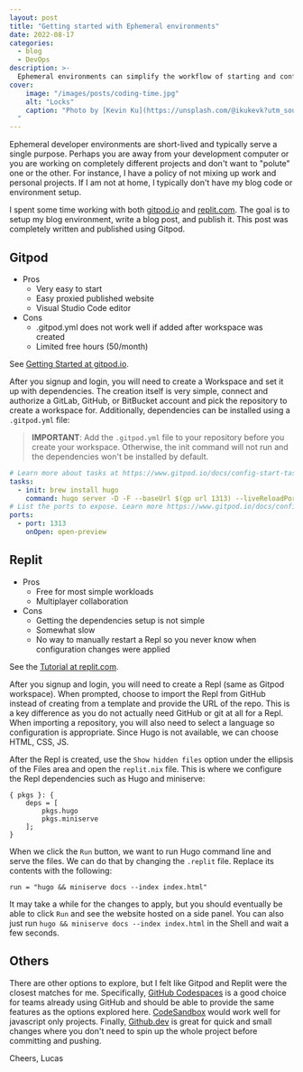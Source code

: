 ```yaml
---
layout: post
title: "Getting started with Ephemeral environments"
date: 2022-08-17
categories:
  - blog
  - DevOps
description: >-
  Ephemeral environments can simplify the workflow of starting and configuring environments for each projects. There are many options available for this type of setup, in this post we explore Gitpod and Replit.
cover:
    image: "/images/posts/coding-time.jpg"
    alt: "Locks"
    caption: "Photo by [Kevin Ku](https://unsplash.com/@ikukevk?utm_source=unsplash&utm_medium=referral&utm_content=creditCopyText) on [Unsplash](https://unsplash.com/s/photos/time?utm_source=unsplash&utm_medium=referral&utm_content=creditCopyText)
  "
---
```


Ephemeral developer environments are short-lived and typically serve a single purpose. Perhaps you are away from your development computer or you are working on completely different projects and don't want to "polute" one or the other. For instance, I have a policy of not mixing up work and personal projects. If I am not at home, I typically don't have my blog code or environment setup.

I spent some time working with both [gitpod.io](https://gitpod.io) and [replit.com](https://replit.com/). The goal is to setup my blog environment, write a blog post, and publish it. This post was completely written and published using Gitpod.

## Gitpod
* Pros
  * Very easy to start
  * Easy proxied published website
  * Visual Studio Code editor
* Cons
  * .gitpod.yml does not work well if added after workspace was created
  * Limited free hours (50/month)

See [Getting Started at gitpod.io](https://www.gitpod.io/docs/getting-started#contribute-with-gitpod-badge).

After you signup and login, you will need to create a Workspace and set it up with dependencies. The creation itself is very simple, connect and authorize a GitLab, GitHub, or BitBucket account and pick the repository to create a workspace for. Additionally, dependencies can be installed using a ``.gitpod.yml`` file:

> **IMPORTANT**: Add the ``.gitpod.yml`` file to your repository before you create your workspace. Otherwise, the init command will not run and the dependencies won't be installed by default.

```yml
# Learn more about tasks at https://www.gitpod.io/docs/config-start-tasks/
tasks:
  - init: brew install hugo
    command: hugo server -D -F --baseUrl $(gp url 1313) --liveReloadPort=443 --appendPort=false --bind=0.0.0.0
# List the ports to expose. Learn more https://www.gitpod.io/docs/config-ports/
ports:
  - port: 1313
    onOpen: open-preview
```

## Replit
* Pros
  * Free for most simple workloads
  * Multiplayer collaboration
* Cons
  * Getting the dependencies setup is not simple
  * Somewhat slow
  * No way to manually restart a Repl so you never know when configuration changes were applied

See the [Tutorial at replit.com](https://docs.replit.com/tutorials/overview).

After you signup and login, you will need to create a Repl (same as Gitpod workspace). When prompted, choose to import the Repl from GitHub instead of creating from a template and provide the URL of the repo. This is a key difference as you do not actually need GitHub or git at all for a Repl. When importing a repository, you will also need to select a language so configuration is appropriate. Since Hugo is not available, we can choose HTML, CSS, JS.

After the Repl is created, use the ``Show hidden files`` option under the ellipsis of the Files area and open the ``replit.nix`` file. This is where we configure the Repl dependencies such as Hugo and miniserve:

```
{ pkgs }: {
    deps = [
        pkgs.hugo
        pkgs.miniserve
    ];
}
```

When we click the ``Run`` button, we want to run Hugo command line and serve the files. We can do that by changing the ``.replit`` file. Replace its contents with the following:

```
run = "hugo && miniserve docs --index index.html"
```

It may take a while for the changes to apply, but you should eventually be able to click ``Run`` and see the website hosted on a side panel. You can also just run ``hugo && miniserve docs --index index.html`` in the Shell and wait a few seconds.

## Others
There are other options to explore, but I felt like Gitpod and Replit were the closest matches for me. Specifically, [GitHub Codespaces](https://github.com/features/codespaces) is a good choice for teams already using GitHub and should be able to provide the same features as the options explored here. [CodeSandbox](https://codesandbox.io/) would work well for javascript only projects. Finally, [Github.dev](https://github.dev) is great for quick and small changes where you don't need to spin up the whole project before committing and pushing.

Cheers,
Lucas